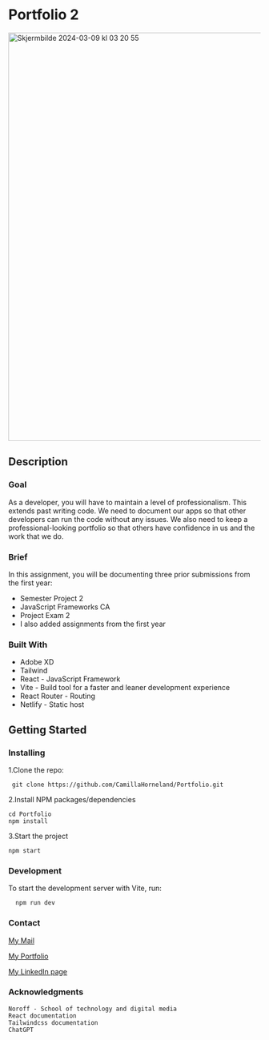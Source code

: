 # Portfolio 2

<img width="816" alt="Skjermbilde 2024-03-09 kl  03 20 55" src="https://github.com/CamillaHorneland/Portfolio/assets/104870685/1108f2f3-274e-4310-9fe5-f4fb5888c0ae">

## Description

### Goal

As a developer, you will have to maintain a level of professionalism. This extends past writing code. We need to document our apps so that other developers can run the code without any issues. We also need to keep a professional-looking portfolio so that others have confidence in us and the work that we do.

### Brief

In this assignment, you will be documenting three prior submissions from the first year:

- Semester Project 2
- JavaScript Frameworks CA
- Project Exam 2
- I also added assignments from the first year

### Built With

- Adobe XD
- Tailwind
- React - JavaScript Framework
- Vite - Build tool for a faster and leaner development experience
- React Router - Routing
- Netlify - Static host

## Getting Started

### Installing

1.Clone the repo:

     git clone https://github.com/CamillaHorneland/Portfolio.git

2.Install NPM packages/dependencies

    cd Portfolio
    npm install

3.Start the project

    npm start

### Development

To start the development server with Vite, run:

      npm run dev

### Contact

<a href="mailto:hornikkene@gmail.com?">My Mail</a>

<a href="https://portfoliocamillahorneland.netlify.app/">My Portfolio</a>

<a href="https://www.linkedin.com/in/camilla-horneland-706bb5239/">My LinkedIn page</a>

### Acknowledgments

    Noroff - School of technology and digital media
    React documentation
    Tailwindcss documentation
    ChatGPT
